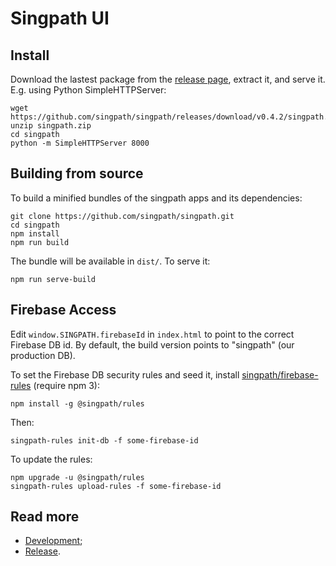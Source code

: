 # Singpath UI


## Install

Download the lastest package from the [release page], extract it, and serve it.
E.g. using Python SimpleHTTPServer:

```shell
wget https://github.com/singpath/singpath/releases/download/v0.4.2/singpath.zip
unzip singpath.zip
cd singpath
python -m SimpleHTTPServer 8000
```


## Building from source

To build a minified bundles of the singpath apps and its dependencies:
```shell
git clone https://github.com/singpath/singpath.git
cd singpath
npm install
npm run build
```

The bundle will be available in `dist/`. To serve it:
```shell
npm run serve-build
```


## Firebase Access

Edit `window.SINGPATH.firebaseId` in `index.html` to point to the correct
Firebase DB id. By default, the build version points to "singpath"
(our production DB).

To set the Firebase DB security rules and seed it, install
[singpath/firebase-rules] \(require npm 3):
```shell
npm install -g @singpath/rules
```

Then:
```shell
singpath-rules init-db -f some-firebase-id
```

To update the rules:
```shell
npm upgrade -u @singpath/rules
singpath-rules upload-rules -f some-firebase-id
```

## Read more

- [Development](./CONTRIBUTING.md);
- [Release](./RELEASE.md).


[release page]: https://github.com/singpath/singpath/releases
[singpath/firebase-rules]: https://github.com/singpath/singpath-rules
